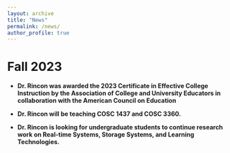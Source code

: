 ```yaml
---
layout: archive
title: "News"
permalink: /news/
author_profile: true
---
```


Fall 2023
======

* **Dr. Rincon was awarded the 2023 Certificate in Effective College Instruction by the Association of College and University Educators in collaboration with the American Council on Education**

* **Dr. Rincon will be teaching COSC 1437 and COSC 3360.**

* **Dr. Rincon is looking for undergraduate students to continue research work on Real-time Systems, Storage Systems, and Learning Technologies.**

